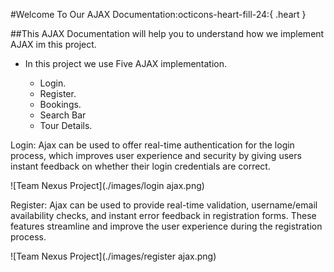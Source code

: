 #Welcome To Our AJAX Documentation:octicons-heart-fill-24:{ .heart }


##This AJAX Documentation will help you to understand how we implement AJAX im this project.



- In this project we use Five AJAX implementation.

     * Login.
    * Register.
    * Bookings.
    * Search Bar
    * Tour Details.
    

Login: Ajax can be used to offer real-time authentication for the login process, which improves user experience and security by giving users instant feedback on whether their login credentials are correct.


![Team Nexus Project](./images/login ajax.png)



Register: Ajax can be used to provide real-time validation, username/email availability checks, and instant error feedback in registration forms. These features streamline and improve the user experience during the registration process.


![Team Nexus Project](./images/register ajax.png)


